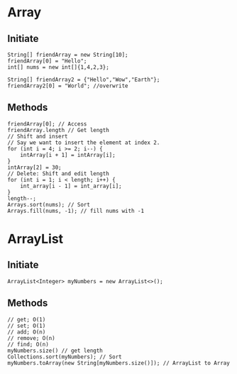 # Array
## Initiate
```
String[] friendArray = new String[10];
friendArray[0] = "Hello";
int[] nums = new int[]{1,4,2,3};

String[] friendArray2 = {"Hello","Wow","Earth"};
friendArray2[0] = "World"; //overwrite
```
## Methods
```
friendArray[0]; // Access
friendArray.length // Get length
// Shift and insert
// Say we want to insert the element at index 2.
for (int i = 4; i >= 2; i--) {
    intArray[i + 1] = intArray[i];
}
intArray[2] = 30;
// Delete: Shift and edit length
for (int i = 1; i < length; i++) {
    int_array[i - 1] = int_array[i];
}
length--;
Arrays.sort(nums); // Sort
Arrays.fill(nums, -1); // fill nums with -1
```
# ArrayList
## Initiate
`ArrayList<Integer> myNumbers = new ArrayList<>();`
## Methods
```
// get; O(1)
// set; O(1)
// add; O(n)
// remove; O(n)
// find; O(n)
myNumbers.size() // get length
Collections.sort(myNumbers); // Sort
myNumbers.toArray(new String[myNumbers.size()]); // ArrayList to Array
```
